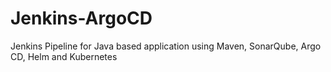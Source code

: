 # Jenkins-ArgoCD
Jenkins Pipeline for Java based application using Maven, SonarQube, Argo CD, Helm and Kubernetes
